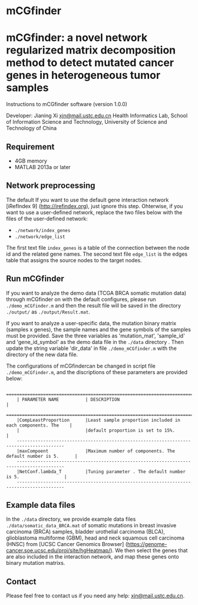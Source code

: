 # mCGfinder
mCGfinder: a novel network regularized matrix decomposition method to detect mutated cancer genes in heterogeneous tumor samples
=======================
Instructions to mCGfinder software (version 1.0.0)

Developer: Jianing Xi <xjn@mail.ustc.edu.cn>
Health Informatics Lab,
School of Information Science and Technology,
University of Science and Technology of China


Requirement
------------------------
* 4GB memory
* MATLAB 2013a or later

Network preprocessing
------------------------
The default 
If you want to use the default gene interaction network [iRefIndex 9] (http://irefindex.org), just ignore this step. Ohterwise, if you want to use a user-defined network, replace the two files below with the files of the user-defined network:

* `./network/index_genes`
* `./network/edge_list`

The first text file `index_genes` is a table of the connection between the node id and the related gene names. The second text file `edge_list` is the edges table that assigns the source nodes to the target nodes.


Run mCGfinder
------------------------
If you want to analyze the demo data (TCGA BRCA somatic mutation data) through mCGfinder on with the default configures, please run `./demo_mCGfinder.m` and then the result file will be saved in the directory `./output/` as `./output/Result.mat`.

If you want to analyze a user-specific data, the mutation binary matrix (samples x genes), the sample names and the gene symbols of the samples must be provided. Save the three variables as 'mutation_mat', 'sample_id' and 'gene_id_symbol'  as the demo data file in the `./data` directory . Then update the string variable 'dir_data' in file `./demo_mCGfinder.m` with the directory of the new data file.

The configurations of mCGfindercan be changed in script file `./demo_mCGfinder.m`, and the discriptions of these parameters are provided below:

        ========================================================================================
        | PARAMETER NAME          | DESCRIPTION                                                |
        ========================================================================================
        |CompLeastProportion      |Least sample proportion included in each components. The    |
        |                         |default proportion is set to 15%.                           |
        ----------------------------------------------------------------------------------------
        |maxCompoent              |Maximum number of components. The default number is 5.      |
        ----------------------------------------------------------------------------------------
        |NetConf.lambda_T         |Tuning parameter . The default number is 5.                 |
        ----------------------------------------------------------------------------------------

Example data files
------------------------
In the `./data` directory, we provide example data files `./data/somatic_data_BRCA.mat` of somatic mutations in breast invasive carcinoma (BRCA) samples, bladder urothelial carcinoma (BLCA), glioblastoma multiforme (GBM), head and neck squamous cell carcinoma (HNSC) from [UCSC Cancer Genomics Browser] (https://genome-cancer.soe.ucsc.edu/proj/site/hgHeatmap/). We then select the genes that are also included in the interaction network, and map these genes onto binary mutation matrixs.


Contact
------------------------
Please feel free to contact us if you need any help: <xjn@mail.ustc.edu.cn>.